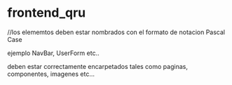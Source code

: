 # frontend_qru

//los elememtos deben estar nombrados con el formato de notacion Pascal Case

ejemplo NavBar, UserForm etc..

deben estar correctamente encarpetados tales como paginas, componentes, imagenes etc...
